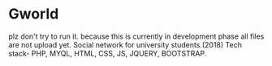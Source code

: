 # Gworld
 plz don't try to run it. because this is currently in development phase all files are not upload yet.
Social network for university students.(2018) Tech stack- PHP, MYQL, HTML, CSS, JS, JQUERY, BOOTSTRAP.
